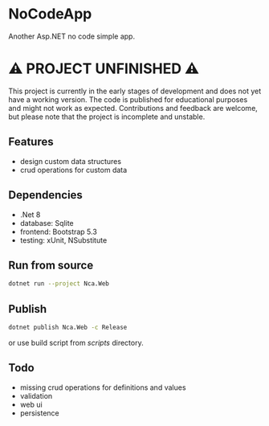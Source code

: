 # NoCodeApp

Another Asp.NET no code simple app.

# ⚠️ PROJECT UNFINISHED ⚠️

This project is currently in the early stages of development and does not yet have a working version.
The code is published for educational purposes and might not work as expected.
Contributions and feedback are welcome, but please note that the project is incomplete and unstable.

## Features

- design custom data structures
- crud operations for custom data

## Dependencies

- .Net 8
- database: Sqlite
- frontend: Bootstrap 5.3
- testing: xUnit, NSubstitute

## Run from source
```sh
dotnet run --project Nca.Web
```

## Publish
```sh
dotnet publish Nca.Web -c Release
```
or use build script from _scripts_ directory.

## Todo

- missing crud operations for definitions and values
- validation
- web ui
- persistence
